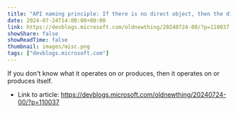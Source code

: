 ```yaml
---
title: "API naming principle: If there is no direct object, then the direct object is the source object"
date: 2024-07-24T14:00:00+00:00
link: https://devblogs.microsoft.com/oldnewthing/20240724-00/?p=110037
showShare: false
showReadTime: false
thumbnail: images/misc.png
tags: ["devblogs.microsoft.com"]
---
```

If you don't know what it operates on or produces, then it operates on or produces itself.

- Link to article: https://devblogs.microsoft.com/oldnewthing/20240724-00/?p=110037